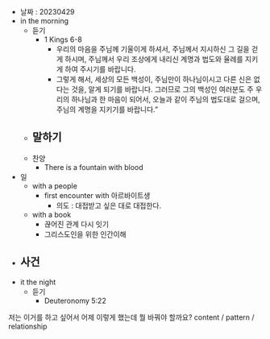- 날짜 : 20230429
- in the morning
	- 듣기
		- 1 Kings 6-8
			- 우리의 마음을 주님께 기울이게 하셔서, 주님께서 지시하신 그 길을 걷게 하시며, 주님께서 우리 조상에게 내리신 계명과 법도와 율례를 지키게 하여 주시기를 바랍니다. 
			- 그렇게 해서, 세상의 모든 백성이, 주님만이 하나님이시고 다른 신은 없다는 것을, 알게 되기를 바랍니다. 그러므로 그의 백성인 여러분도 주 우리의 하나님과 한 마음이 되어서, 오늘과 같이 주님의 법도대로 걸으며, 주님의 계명을 지키기를 바랍니다.” 
	- 말하기
		- 
	- 찬양
		- There is a fountain with blood
- 일
	- with a people
		- first encounter with 아르바이트생 
			- 의도 : 대접받고 싶은 대로 대접한다.
	- with a book
		- 끊어진 관계 다시 잇기
		- 그리스도인을 위한 인간이해
- 사건
	- 
- it the night
	- 듣기
		- Deuteronomy 5:22






저는 이거를 하고 싶어서 어제 이렇게 했는데 뭘 바꿔야 할까요?
content / pattern / relationship